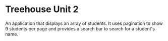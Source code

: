 # Treehouse Unit 2

An application that displays an array of students. It uses pagination to show 9 students per page and provides a search bar to search for a student's name.
